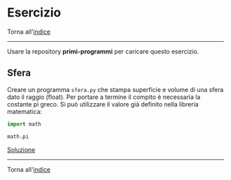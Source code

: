 # Esercizio

Torna all'[indice](../toc.md)

---

Usare la repository **primi-programmi** per caricare questo esercizio.

## Sfera

Creare un programma `sfera.py` che stampa superficie e volume di una sfera dato il raggio (float).
Per portare a termine il compito è necessaria la costante pi greco.
Si può utilizzare il valore già definito nella libreria matematica:

```py
import math

math.pi
```

[Soluzione]("https://github.com/FabioZTessitore/laboratorio/tree/master/esercizi/introduzione_alla_programmazione\sfera.py")

---

Torna all'[indice](../toc.md)
